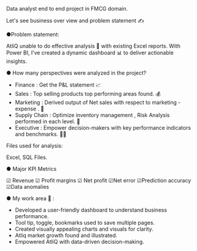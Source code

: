 Data analyst end to end project in FMCG domain.

Let's see business over view and problem statement ✍ 

●Problem statement:

AtliQ unable to do effective analysis 👀 with existing Excel reports. With Power BI, I've created a dynamic dashboard 📊 to deliver actionable insights.

● How many perspectives were analyzed in the project? 

- Finance : Get the P&L statement 📈 
- Sales : Top selling products top performing areas found. 💰 
- Marketing : Derived output of Net sales with respect to marketing - expense . 📢 
- Supply Chain : Optimize inventory management , Risk Analysis performed in each level. 🚒 
- Executive : Empower decision-makers with key performance indicators and benchmarks. 🧝‍♂️ 

Files used for analysis:

Excel, SQL Files.

● Major KPI Metrics

☑ Revenue
☑ Profit margins
☑ Net profit
☑Net error
☑Prediction accuracy
☑Data anomalies


● My work area 💯 :

- Developed a user-friendly dashboard to understand business performance.
- Tool tip, toggle, bookmarks used to save multiple pages.
- Created visually appealing charts and visuals for clarity.
- Atliq market growth found and illustrated.
- Empowered AtliQ with data-driven decision-making.
